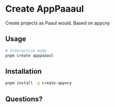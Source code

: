 # Create AppPaaaul

Create projects as Paaul would.
Based on appcny

## Usage

```bash
# Interactive mode
pnpm create apppaaaul
```

## Installation

```bash
pnpm install -g create-appncy
```

## Questions?

